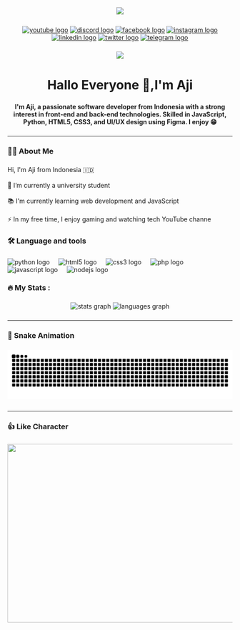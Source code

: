 <div align="center">
  <img height="150" src="https://media.giphy.com/media/M9gbBd9nbDrOTu1Mqx/giphy.gif"  />
</div>

###

<div align="center">
  <a href="https://www.youtube.com/@Legicion" target="_blank"><img src="https://raw.githubusercontent.com/maurodesouza/profile-readme-generator/master/src/assets/icons/social/youtube/default.svg" width="47" height="35" alt="youtube logo"  /></a>
  <a href="#" target="_blank"><img src="https://raw.githubusercontent.com/maurodesouza/profile-readme-generator/master/src/assets/icons/social/discord/default.svg" width="47" height="35" alt="discord logo"  /></a>
  <a href="https://web.facebook.com/loo.bocil?locale=id_ID" target="_blank"><img src="https://raw.githubusercontent.com/maurodesouza/profile-readme-generator/master/src/assets/icons/social/facebook/default.svg" width="47" height="35" alt="facebook logo"  /></a>
  <a href="https://www.instagram.com/soleh_majid/" target="_blank"><img src="https://raw.githubusercontent.com/maurodesouza/profile-readme-generator/master/src/assets/icons/social/instagram/default.svg" width="47" height="35" alt="instagram logo"  /></a>
  <a href="#" target="_blank"><img src="https://raw.githubusercontent.com/maurodesouza/profile-readme-generator/master/src/assets/icons/social/linkedin/default.svg" width="47" height="35" alt="linkedin logo"  /></a>
  <a href="#" target="_blank"><img src="https://raw.githubusercontent.com/maurodesouza/profile-readme-generator/master/src/assets/icons/social/twitter/default.svg" width="47" height="35" alt="twitter logo"  /></a>
  <a href="#" target="_blank"><img src="https://raw.githubusercontent.com/maurodesouza/profile-readme-generator/master/src/assets/icons/social/telegram/default.svg" width="47" height="35" alt="telegram logo"  /></a>

  
</div>

###

<div align="center">
  <img src="https://visitor-badge.laobi.icu/badge?page_id=SolehMajid.SolehMajid&"  />
</div>

###

<h1 align="center">Hallo Everyone 👋,I'm Aji</h1>

###

<h4 align="center">I'm Aji, a passionate software developer from Indonesia with a strong interest in front-end and back-end technologies. Skilled in JavaScript, Python, HTML5, CSS3, and UI/UX design using Figma. I enjoy 😁</h4>

###

---

<h3 align="left">👩‍💻  About Me</h3>

###

<p align="left">Hi, I'm Aji from Indonesia 🇮🇩<br><br>🔭 I’m currently a university student<br><br>📚 I'm currently learning web development and JavaScript<br><br>⚡ In my free time, I enjoy gaming and watching tech YouTube channe</p>

###

<h3 align="left">🛠 Language and tools</h3>

###

<div align="left">
  <img src="https://cdn.jsdelivr.net/gh/devicons/devicon/icons/python/python-original.svg" height="40" alt="python logo"  />
  <img width="12" />
  <img src="https://cdn.jsdelivr.net/gh/devicons/devicon/icons/html5/html5-original.svg" height="40" alt="html5 logo"  />
  <img width="12" />
  <img src="https://cdn.jsdelivr.net/gh/devicons/devicon/icons/css3/css3-original.svg" height="40" alt="css3 logo"  />
  <img width="12" />
  <img src="https://cdn.jsdelivr.net/gh/devicons/devicon/icons/php/php-original.svg" height="40" alt="php logo"  />
  <img width="12" />
  <img src="https://cdn.jsdelivr.net/gh/devicons/devicon/icons/javascript/javascript-original.svg" height="40" alt="javascript logo"  />
  <img width="12" />
  <img src="https://cdn.jsdelivr.net/gh/devicons/devicon/icons/nodejs/nodejs-original.svg" height="40" alt="nodejs logo"  />
</div>

###

<h3 align="left">🔥   My Stats :</h3>

###

<div align="center">
  <img src="https://github-readme-stats.vercel.app/api?username=SolehMajid&hide_title=false&hide_rank=false&show_icons=true&include_all_commits=true&count_private=true&disable_animations=false&theme=dracula&locale=en&hide_border=false&order=1" height="150" alt="stats graph"  />
  <img src="https://github-readme-stats.vercel.app/api/top-langs?username=SolehMajid&locale=en&hide_title=false&layout=compact&card_width=320&langs_count=5&theme=dracula&hide_border=false&order=2" height="150" alt="languages graph"  />
</div>

###

---

<h3 align="left">🐍 Snake Animation</h3>

###

<img src="https://raw.githubusercontent.com/SolehMajid/SolehMajid/output/snake.svg" alt="Snake animation" />

###

---

<h3 align="left">👍 Like Character</h3>

###

<div align="center">
  <img height="400px" width="550px" src="https://media1.tenor.com/m/zdgu83Ng7pMAAAAC/ruridragon-ruri-dragon.gif"  />
</div>

###
